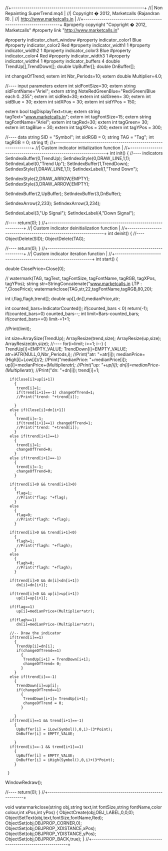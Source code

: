 //+------------------------------------------------------------------+
//|                                    Non Repainting SuperTrend.mq4 |
//|                     Copyright � 2012, Marketcalls (Rajandran R). |
//|                                        http://www.marketcalls.in |
//+------------------------------------------------------------------+
#property copyright "Copyright � 2012, Marketcalls"
#property link      "http://www.marketcalls.in"

#property indicator_chart_window
#property indicator_color1 Blue
#property indicator_color2 Red
#property indicator_width1 1
#property indicator_width2 1
#property indicator_color3 Blue
#property indicator_color4 Red
#property indicator_width3 1
#property indicator_width4 1
#property indicator_buffers 4
double TrendUp[],TrendDown[];
double UpBuffer[];
double DnBuffer[];

int changeOfTrend;
extern int Nbr_Periods=10;
extern double Multiplier=4.0;

//---- input parameters
extern int sidFontSize=30;
extern string sidFontName="Ariel";
extern string NoteRedGreenBlue="Red/Green/Blue each 0..255";
extern int sidRed=30;
extern int sidGreen= 30;
extern int sidBlue = 30;
extern int sidXPos = 30;
extern int sidYPos = 150;

extern bool tagDisplayText=true;
extern string tagText="www.marketcalls.in";
extern int tagFontSize=15;
extern string tagFontName="Ariel";
extern int tagRed=30;
extern int tagGreen= 30;
extern int tagBlue = 30;
extern int tagXPos = 200;
extern int tagYPos = 300;

//---- data
string SID = "Symbol";
int sidRGB = 0;
string TAG = "Tag";
int tagRGB = 0;
string tf;
//+------------------------------------------------------------------+
//| Custom indicator initialization function                         |
//+------------------------------------------------------------------+
int init()
  {
//---- indicators
   SetIndexBuffer(0,TrendUp);
   SetIndexStyle(0,DRAW_LINE,1,1);
   SetIndexLabel(0,"Trend Up");
   SetIndexBuffer(1,TrendDown);
   SetIndexStyle(1,DRAW_LINE,1,1);
   SetIndexLabel(1,"Trend Down");

   SetIndexStyle(2,DRAW_ARROW,EMPTY);
   SetIndexStyle(3,DRAW_ARROW,EMPTY);

   SetIndexBuffer(2,UpBuffer);
   SetIndexBuffer(3,DnBuffer);

   SetIndexArrow(2,233);
   SetIndexArrow(3,234);

   SetIndexLabel(3,"Up Signal");
   SetIndexLabel(4,"Down Signal");

//----
   return(0);
  }
//+------------------------------------------------------------------+
//| Custom indicator deinitialization function                       |
//+------------------------------------------------------------------+
int deinit()
  {
//----
   ObjectDelete(SID);
   ObjectDelete(TAG);

//----
   return(0);
  }
//+------------------------------------------------------------------+
//| Custom indicator iteration function                              |
//+------------------------------------------------------------------+
int start()
  {

   double ClosePrice=Close[0];

//      watermark(TAG, tagText, tagFontSize, tagFontName, tagRGB, tagXPos, tagYPos); 
   string str=StringConcatenate("www.marketcalls.in      LTP : ",ClosePrice);
   watermarkclose(TAG,str,22,tagFontName,tagRGB,80,20);

   int i,flag,flagh,trend[];
   double up[],dn[],medianPrice,atr;

   int counted_bars=IndicatorCounted();
   if(counted_bars < 0)  return(-1);
   if(counted_bars>0) counted_bars--;
   int limit=Bars-counted_bars;
   if(counted_bars==0) limit-=1+1;

//Print(limit);

   int size=ArraySize(TrendUp);
   ArrayResize(trend,size);
   ArrayResize(up,size);
   ArrayResize(dn,size);
//----
   for(i=limit; i>=1; i--) 
     {
      TrendUp[i]=EMPTY_VALUE;
      TrendDown[i]=EMPTY_VALUE;
      atr=iATR(NULL,0,Nbr_Periods,i);
      //Print("atr: "+atr[i]);
      medianPrice=(High[i]+Low[i])/2;
      //Print("medianPrice: "+medianPrice[i]);
      up[i]=medianPrice+(Multiplier*atr);
      //Print("up: "+up[i]);
      dn[i]=medianPrice-(Multiplier*atr);
      //Print("dn: "+dn[i]);
      trend[i]=1;

      if(Close[i]>up[i+1]) 
        {
         trend[i]=1;
         if(trend[i+1]==-1) changeOfTrend=1;
         //Print("trend: "+trend[i]);

        }
      else if(Close[i]<dn[i+1]) 
        {
         trend[i]=-1;
         if(trend[i+1]==1) changeOfTrend=1;
         //Print("trend: "+trend[i]);
        }
      else if(trend[i+1]==1) 
        {
         trend[i]=1;
         changeOfTrend=0;
        }
      else if(trend[i+1]==-1) 
        {
         trend[i]=-1;
         changeOfTrend=0;
        }

      if(trend[i]<0 && trend[i+1]>0) 
        {
         flag=1;
         //Print("flag: "+flag);
        }
      else 
        {
         flag=0;
         //Print("flagh: "+flag);
        }

      if(trend[i]>0 && trend[i+1]<0) 
        {
         flagh=1;
         //Print("flagh: "+flagh);
        }
      else 
        {
         flagh=0;
         //Print("flagh: "+flagh);
        }

      if(trend[i]>0 && dn[i]<dn[i+1])
         dn[i]=dn[i+1];

      if(trend[i]<0 && up[i]>up[i+1])
         up[i]=up[i+1];

      if(flag==1)
         up[i]=medianPrice+(Multiplier*atr);

      if(flagh==1)
         dn[i]=medianPrice-(Multiplier*atr);

      //-- Draw the indicator
      if(trend[i]==1) 
        {
         TrendUp[i]=dn[i];
         if(changeOfTrend==1) 
           {
            TrendUp[i+1] = TrendDown[i+1];
            changeOfTrend= 0;
           }
        }
      else if(trend[i]==-1) 
        {
         TrendDown[i]=up[i];
         if(changeOfTrend==1) 
           {
            TrendDown[i+1]= TrendUp[i+1];
            changeOfTrend = 0;
           }

        }
      if(trend[i]==1 && trend[i+1]==-1) 
        {
         UpBuffer[i] = iLow(Symbol(),0,i)-(3*Point);
         DnBuffer[i] = EMPTY_VALUE;

        }
      if(trend[i]==-1 && trend[i+1]==1) 
        {
         UpBuffer[i] = EMPTY_VALUE;
         DnBuffer[i] = iHigh(Symbol(),0,i)+(3*Point);
        }

     }
   WindowRedraw();

//----
   return(0);
  }
//+------------------------------------------------------------------+

void watermarkclose(string obj,string text,int fontSize,string fontName,color colour,int xPos,int yPos)
  {
   ObjectCreate(obj,OBJ_LABEL,0,0,0);
   ObjectSetText(obj,text,fontSize,fontName,Red);
   ObjectSet(obj,OBJPROP_CORNER,0);
   ObjectSet(obj,OBJPROP_XDISTANCE,xPos);
   ObjectSet(obj,OBJPROP_YDISTANCE,yPos);
   ObjectSet(obj,OBJPROP_BACK,true);
  }
//+------------------------------------------------------------------+
